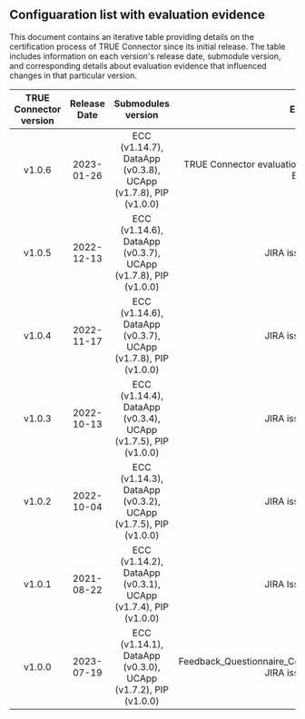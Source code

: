 ## Configuaration list with evaluation evidence

This document contains an iterative table providing details on the certification process of TRUE Connector since its initial release. The table includes information on each version's release date, submodule version, and corresponding details about evaluation evidence that influenced changes in that particular version.

| TRUE Connector version  | Release Date   | Submodules version                                                      | Evaluation evidence| 
|:-----------------------:|:--------------:|:-----------------------------------------------------------------------:|:------------------:|
| v1.0.6                  | 2023-01-26     | ECC (v1.14.7), DataApp (v0.3.8), UCApp (v1.7.8), PIP (v1.0.0)           | TRUE Connector evaluation clarification points TC/v1/v2/v3/v4/v5/v6, Email conversations                | 
| v1.0.5                  | 2022-12-13     | ECC (v1.14.6), DataApp (v0.3.7), UCApp (v1.7.8), PIP (v1.0.0)           | JIRA issues, Email conversations            |  
| v1.0.4                  | 2022-11-17     | ECC (v1.14.6), DataApp (v0.3.7), UCApp (v1.7.8), PIP (v1.0.0)           | JIRA issues, Email conversations                   |  
| v1.0.3                  | 2022-10-13     | ECC (v1.14.4), DataApp (v0.3.4), UCApp (v1.7.5), PIP (v1.0.0)           | JIRA issues, Email conversations                   |  
| v1.0.2                  | 2022-10-04     | ECC (v1.14.3), DataApp (v0.3.2), UCApp (v1.7.5), PIP (v1.0.0)           | JIRA issues, Email conversations                   |  
| v1.0.1                  | 2021-08-22     | ECC (v1.14.2), DataApp (v0.3.1), UCApp (v1.7.4), PIP (v1.0.0)           | JIRA Issues, Email conversations                |
| v1.0.0                  | 2023-07-19     | ECC (v1.14.1), DataApp (v0.3.0), UCApp (v1.7.2), PIP (v1.0.0)           | Feedback_Questionnaire_Connector_TRUE_Connector_14_07_2023.xlsx, JIRA issues, email conversations                   |


